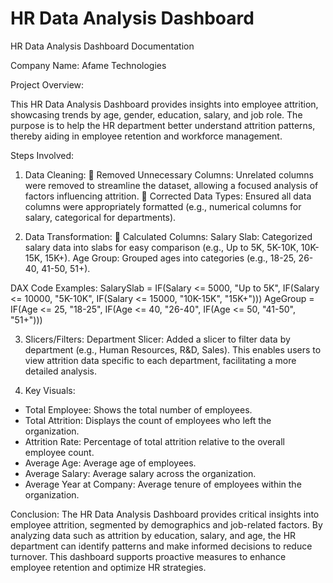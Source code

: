 # HR Data Analysis Dashboard

HR Data Analysis Dashboard Documentation

Company Name: Afame Technologies

Project Overview:

This HR Data Analysis Dashboard provides insights into employee attrition, showcasing trends by age, gender, education, salary, and job role. The purpose is to help the HR department better understand attrition patterns, thereby aiding in employee retention and workforce management.

Steps Involved:
1. Data Cleaning:
	Removed Unnecessary Columns: Unrelated columns were removed to streamline the dataset, allowing a focused analysis of factors influencing attrition.
	Corrected Data Types: Ensured all data columns were appropriately formatted (e.g., numerical columns for salary, categorical for departments).

2. Data Transformation:
	Calculated Columns:
  Salary Slab: Categorized salary data into slabs for easy comparison (e.g., Up to 5K, 5K-10K, 10K-15K, 15K+).
  Age Group: Grouped ages into categories (e.g., 18-25, 26-40, 41-50, 51+).

DAX Code Examples:
SalarySlab = IF(Salary <= 5000, "Up to 5K", IF(Salary <= 10000, "5K-10K", IF(Salary <= 15000, "10K-15K", "15K+")))
AgeGroup = IF(Age <= 25, "18-25", IF(Age <= 40, "26-40", IF(Age <= 50, "41-50", "51+")))

3. Slicers/Filters:
Department Slicer: Added a slicer to filter data by department (e.g., Human Resources, R&D, Sales). This enables users to view attrition data specific to each department, facilitating a more detailed analysis.

4. Key Visuals:
- Total Employee: Shows the total number of employees.
- Total Attrition: Displays the count of employees who left the organization.
- Attrition Rate: Percentage of total attrition relative to the overall employee count.
- Average Age: Average age of employees.
- Average Salary: Average salary across the organization.
- Average Year at Company: Average tenure of employees within the organization.

Conclusion:
The HR Data Analysis Dashboard provides critical insights into employee attrition, segmented by demographics and job-related factors. By analyzing data such as attrition by education, salary, and age, the HR department can identify patterns and make informed decisions to reduce turnover. This dashboard supports proactive measures to enhance employee retention and optimize HR strategies.
